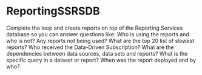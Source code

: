 # ReportingSSRSDB

Complete the loop and create reports on top of the Reporting Services database so you can answer questions like: Who is using the reports and who is not? Any reports not being used? What are the top 20 list of slowest reports? Who received the Data-Driven Subscription? What are the dependencies between data sources, data sets and reports? What is the specific query in a dataset or report? When was the report deployed and by who?
